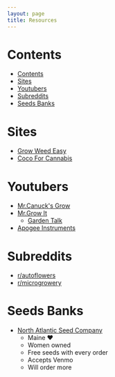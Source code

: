 ```yaml
---
layout: page
title: Resources
---
```

# Contents
- [Contents](#contents)
- [Sites](#sites)
- [Youtubers](#youtubers)
- [Subreddits](#subreddits)
- [Seeds Banks](#seeds-banks)


# Sites
* [Grow Weed Easy](https://www.growweedeasy.com)
* [Coco For Cannabis](https://www.cocoforcannabis.com)

# Youtubers
* [Mr.Canuck's Grow](https://www.youtube.com/c/MrCanucksGrowGuide)
* [Mr.Grow It](https://www.youtube.com/c/MrGrowIt)
    * [Garden Talk](https://www.youtube.com/channel/UC9GzxSYh-Ha3kkC0zfXb5oQ)
* [Apogee Instruments](https://www.youtube.com/c/Apogeeinstrumentsincorporated)


# Subreddits
* [r/autoflowers](https://www.reddit.com/r/autoflowers)
* [r/microgrowery](https://www.reddit.com/r/microgrowery)

# Seeds Banks
 * [North Atlantic Seed Company](https://northatlanticseed.com/)
   * Maine ❤️
   * Women owned
   * Free seeds with every order
   * Accepts Venmo
   * Will order more
